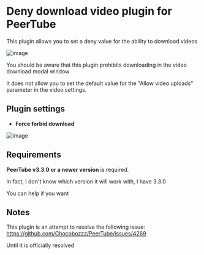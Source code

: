 # Deny download video plugin for PeerTube

This plugin allows you to set a deny value for the ability to download videos

![image](https://user-images.githubusercontent.com/30482699/135597869-e0c2a8b3-d407-4e4b-9e35-00eca48ec835.png)

You should be aware that this plugin prohibits downloading in the video download modal window

It does not allow you to set the default value for the "Allow video uploads" parameter in the video settings.

## Plugin settings

- **Force forbid download**

![image](https://user-images.githubusercontent.com/30482699/135597256-989b546a-360e-4e65-a80f-2d3cbfb9a1d7.png)

## Requirements

**PeerTube v3.3.0 or a newer version** is required.

In fact, I don't know which version it will work with, I have 3.3.0

You can help if you want

## Notes
This plugin is an attempt to resolve the following issue: https://github.com/Chocobozzz/PeerTube/issues/4269

Until it is officially resolved
